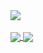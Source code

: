 <a href="https://github.com/RussellDash332/github-readme-stats">
  <img align="center" src="https://github-readme-stats.russelldash332.vercel.app/api?username=RussellDash332&count_private=true&hide_border=true&show_icons=true&theme=react&include_all_commits=true&hide=stars,issues&title_color=dd58c1&icon_color=dd58c1" />
  <br>
  <br>
  <img align="center" src="https://github-readme-stats.russelldash332.vercel.app/api/top-langs/?username=RussellDash332&langs_count=10&theme=react&hide_border=true&layout=compact&exclude_repo=github-readme-stats,nusmods&title_color=dd58c1"/>
  <img align="center" src="https://github-readme-stats.vercel.app/api/wakatime?username=RussellDash332&layout=compact&theme=react&hide_border=true&title_color=dd58c1"/>
</a>
